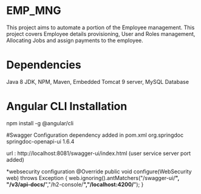 # EMP_MNG
This project aims to automate a portion of the Employee management. This project covers Employee details provisioning, User and Roles management, Allocating Jobs and assign payments to the employee.

# Dependencies
Java 8 JDK,
NPM,
Maven,
Embedded Tomcat 9 server,
MySQL Database

# Angular CLI Installation
npm install -g @angular/cli

#Swagger Configuration
dependency added in pom.xml
<dependency>
<groupId>org.springdoc</groupId>
<artifactId>springdoc-openapi-ui</artifactId>
<version>1.6.4</version>
</dependency>

url : http://localhost:8081/swagger-ui/index.html
(user service server port added)

*websecurity configuration
@Override
    public void configure(WebSecurity web) throws Exception {
        web.ignoring().antMatchers("/swagger-ui/**", "/v3/api-docs/**","/h2-console/**","/localhost:4200/**");
    }
